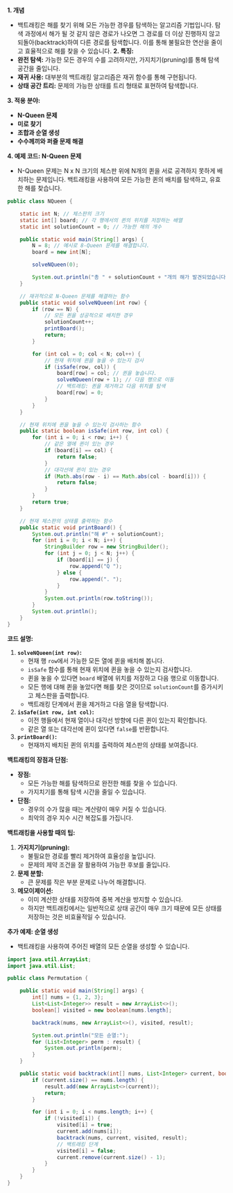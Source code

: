 **1. 개념**
- 백트래킹은 해를 찾기 위해 모든 가능한 경우를 탐색하는 알고리즘 기법입니다. 탐색 과정에서 해가 될 것 같지 않은 경로가 나오면 그 경로를 더 이상 진행하지 않고 되돌아(backtrack)하여 다른 경로를 탐색합니다. 이를 통해 불필요한 연산을 줄이고 효율적으로 해를 찾을 수 있습니다.
**2. 특징:**
- **완전 탐색:** 가능한 모든 경우의 수를 고려하지만, 가지치기(pruning)를 통해 탐색 공간을 줄입니다.
- **재귀 사용:** 대부분의 백트래킹 알고리즘은 재귀 함수를 통해 구현됩니다.
- **상태 공간 트리:** 문제의 가능한 상태를 트리 형태로 표현하여 탐색합니다.

**3. 적용 분야:**
- **N-Queen 문제**
- **미로 찾기**
- **조합과 순열 생성**
- **수수께끼와 퍼즐 문제 해결**

**4. 예제 코드: N-Queen 문제**
- N-Queen 문제는 N x N 크기의 체스판 위에 N개의 퀸을 서로 공격하지 못하게 배치하는 문제입니다. 백트래킹을 사용하여 모든 가능한 퀸의 배치를 탐색하고, 유효한 해를 찾습니다.
```Java
public class NQueen {

    static int N; // 체스판의 크기
    static int[] board; // 각 행에서의 퀸의 위치를 저장하는 배열
    static int solutionCount = 0; // 가능한 해의 개수

    public static void main(String[] args) {
        N = 8; // 예시로 8-Queen 문제를 해결합니다.
        board = new int[N];

        solveNQueen(0);

        System.out.println("총 " + solutionCount + "개의 해가 발견되었습니다.");
    }

    // 재귀적으로 N-Queen 문제를 해결하는 함수
    public static void solveNQueen(int row) {
        if (row == N) {
            // 모든 퀸을 성공적으로 배치한 경우
            solutionCount++;
            printBoard();
            return;
        }

        for (int col = 0; col < N; col++) {
            // 현재 위치에 퀸을 놓을 수 있는지 검사
            if (isSafe(row, col)) {
                board[row] = col; // 퀸을 놓습니다.
                solveNQueen(row + 1); // 다음 행으로 이동
                // 백트래킹: 퀸을 제거하고 다음 위치를 탐색
                board[row] = 0;
            }
        }
    }

    // 현재 위치에 퀸을 놓을 수 있는지 검사하는 함수
    public static boolean isSafe(int row, int col) {
        for (int i = 0; i < row; i++) {
            // 같은 열에 퀸이 있는 경우
            if (board[i] == col) {
                return false;
            }
            // 대각선에 퀸이 있는 경우
            if (Math.abs(row - i) == Math.abs(col - board[i])) {
                return false;
            }
        }
        return true;
    }

    // 현재 체스판의 상태를 출력하는 함수
    public static void printBoard() {
        System.out.println("해 #" + solutionCount);
        for (int i = 0; i < N; i++) {
            StringBuilder row = new StringBuilder();
            for (int j = 0; j < N; j++) {
                if (board[i] == j) {
                    row.append("Q ");
                } else {
                    row.append(". ");
                }
            }
            System.out.println(row.toString());
        }
        System.out.println();
    }
}

```
**코드 설명:**
1. **`solveNQueen(int row)`:**
    - 현재 행 `row`에서 가능한 모든 열에 퀸을 배치해 봅니다.
    - `isSafe` 함수를 통해 현재 위치에 퀸을 놓을 수 있는지 검사합니다.
    - 퀸을 놓을 수 있다면 `board` 배열에 위치를 저장하고 다음 행으로 이동합니다.
    - 모든 행에 대해 퀸을 놓았다면 해를 찾은 것이므로 `solutionCount`를 증가시키고 체스판을 출력합니다.
    - 백트래킹 단계에서 퀸을 제거하고 다음 열을 탐색합니다.
2. **`isSafe(int row, int col)`:**
    - 이전 행들에서 현재 열이나 대각선 방향에 다른 퀸이 있는지 확인합니다.
    - 같은 열 또는 대각선에 퀸이 있다면 `false`를 반환합니다.
3. **`printBoard()`:**
    - 현재까지 배치된 퀸의 위치를 출력하여 체스판의 상태를 보여줍니다.

**백트래킹의 장점과 단점:**

- **장점:**
    - 모든 가능한 해를 탐색하므로 완전한 해를 찾을 수 있습니다.
    - 가지치기를 통해 탐색 시간을 줄일 수 있습니다.
- **단점:**
    - 경우의 수가 많을 때는 계산량이 매우 커질 수 있습니다.
    - 최악의 경우 지수 시간 복잡도를 가집니다.

**백트래킹을 사용할 때의 팁:**

1. **가지치기(pruning):**
    - 불필요한 경로를 빨리 제거하여 효율성을 높입니다.
    - 문제의 제약 조건을 잘 활용하여 가능한 후보를 줄입니다.
2. **문제 분할:**
    - 큰 문제를 작은 부분 문제로 나누어 해결합니다.
3. **메모이제이션:**
    - 이미 계산한 상태를 저장하여 중복 계산을 방지할 수 있습니다.
    - 하지만 백트래킹에서는 일반적으로 상태 공간이 매우 크기 때문에 모든 상태를 저장하는 것은 비효율적일 수 있습니다.

**추가 예제: 순열 생성**
- 백트래킹을 사용하여 주어진 배열의 모든 순열을 생성할 수 있습니다.
```Java
import java.util.ArrayList;
import java.util.List;

public class Permutation {

    public static void main(String[] args) {
        int[] nums = {1, 2, 3};
        List<List<Integer>> result = new ArrayList<>();
        boolean[] visited = new boolean[nums.length];

        backtrack(nums, new ArrayList<>(), visited, result);

        System.out.println("모든 순열:");
        for (List<Integer> perm : result) {
            System.out.println(perm);
        }
    }

    public static void backtrack(int[] nums, List<Integer> current, boolean[] visited, List<List<Integer>> result) {
        if (current.size() == nums.length) {
            result.add(new ArrayList<>(current));
            return;
        }

        for (int i = 0; i < nums.length; i++) {
            if (!visited[i]) {
                visited[i] = true;
                current.add(nums[i]);
                backtrack(nums, current, visited, result);
                // 백트래킹 단계
                visited[i] = false;
                current.remove(current.size() - 1);
            }
        }
    }
}

```
